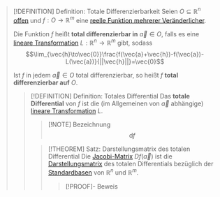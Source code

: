 >[!DEFINITION] Definition: Totale Differenzierbarkeit
>Seien $O\subseteq\mathbb{R}^n$ [offen](../../../../Lineare%20Algebra/Vektoren%20als%20Matrizen/Reelle%20Vektoren/Topologie/Offene%20Menge.md) und $f: O\to\mathbb{R}^m$ eine [reelle Funktion mehrerer Veränderlicher](../Reelle%20Funktion%20mehrerer%20Veränderlicher.md).
>
>Die Funktion $f$ heißt **total differenzierbar in** $\vec{a}\in O$, falls es eine [lineare Transformation](../../../../Lineare%20Algebra/Abstrakte%20lineare%20Algebra/Lineare%20Transformationen/Lineare%20Transformation.md) $L: \mathbb{R}^n\to\mathbb{R}^m$ gibt, sodass
>$$\lim_{\vec{h}\to\vec{0}}\frac{f(\vec{a}+\vec{h})-f(\vec{a})-L(\vec{a})}{||\vec{h}||}=\vec{0}$$
>
>Ist $f$ in jedem $\vec{a}\in O$ total differenzierbar, so heißt $f$ **total differenzierbar auf** $O$.
>
>>[!DEFINITION] Definition: Totales Differential
>>Das **totale Differential** von $f$ ist die (im Allgemeinen von $\vec{a}$ abhängige) [lineare Transformation](../../../../Lineare%20Algebra/Abstrakte%20lineare%20Algebra/Lineare%20Transformationen/Lineare%20Transformation.md) $L$.
>>>[!NOTE] Bezeichnung
>>>$$\mathrm{d}f$$
>>
>>>[!THEOREM] Satz: Darstellungsmatrix des totalen Differential
>>>Die [Jacobi-Matrix](Jacobi-Matrix.md) $Df(\vec{a})$ ist die [Darstellungsmatrix](../../../../Lineare%20Algebra/Abstrakte%20lineare%20Algebra/Lineare%20Transformationen/Matrizendarstellung.md) des totalen Differentials bezüglich der [Standardbasen](../../../../Lineare%20Algebra/Vektoren%20als%20Matrizen/Reelle%20Vektoren/Standardbasis.md) von $\mathbb{R}^n$ und $\mathbb{R}^m$.
>>>>[!PROOF]- Beweis

